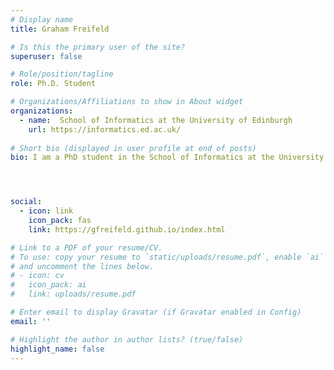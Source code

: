 ```yaml
---
# Display name
title: Graham Freifeld

# Is this the primary user of the site?
superuser: false

# Role/position/tagline
role: Ph.D. Student

# Organizations/Affiliations to show in About widget
organizations:
  - name:  School of Informatics at the University of Edinburgh
    url: https://informatics.ed.ac.uk/
    
# Short bio (displayed in user profile at end of posts)
bio: I am a PhD student in the School of Informatics at the University of Edinburgh under the supervision of Heng Guo. I completed my undergraduate degree at the University of California at Santa Cruz.




social:
  - icon: link
    icon_pack: fas
    link: https://gfreifeld.github.io/index.html

# Link to a PDF of your resume/CV.
# To use: copy your resume to `static/uploads/resume.pdf`, enable `ai` icons in `params.toml`,
# and uncomment the lines below.
# - icon: cv
#   icon_pack: ai
#   link: uploads/resume.pdf

# Enter email to display Gravatar (if Gravatar enabled in Config)
email: ''

# Highlight the author in author lists? (true/false)
highlight_name: false
---
```


